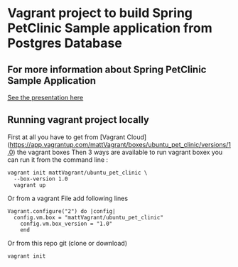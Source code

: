 # Vagrant project to build Spring PetClinic Sample application from Postgres Database
## For more information about Spring PetClinic Sample Application 

<a href="https://github.com/spring-projects/spring-petclinic">See the presentation here</a>

## Running vagrant project locally
First at all you have to get from [Vagrant Cloud] (https://app.vagrantup.com/mattVagrant/boxes/ubuntu_pet_clinic/versions/1.0) the vagrant boxes
Then 3 ways are available to run vagrant boxex
 you can run it from the command line :
```
vagrant init mattVagrant/ubuntu_pet_clinic \
  --box-version 1.0
  vagrant up

``` 
Or from a vagrant File add following lines
```
Vagrant.configure("2") do |config|
  config.vm.box = "mattVagrant/ubuntu_pet_clinic"
    config.vm.box_version = "1.0"
    end
```
Or from this repo git (clone or download)
```
vagrant init
 ```

